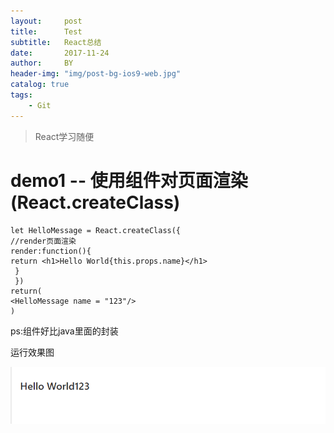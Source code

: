 ```yaml
---
layout:     post
title:      Test
subtitle:   React总结
date:       2017-11-24
author:     BY
header-img: "img/post-bg-ios9-web.jpg"
catalog: true
tags:
    - Git
---
```


>React学习随便

# demo1 -- 使用组件对页面渲染(React.createClass)

    let HelloMessage = React.createClass({
    //render页面渲染
    render:function(){
    return <h1>Hello World{this.props.name}</h1>
     }
     })
    return(
    <HelloMessage name = "123"/>
    )

ps:组件好比java里面的封装

运行效果图

![demo1](https://raw.githubusercontent.com/14308/14308.github.io/master/img/react-20171124-001.png)
